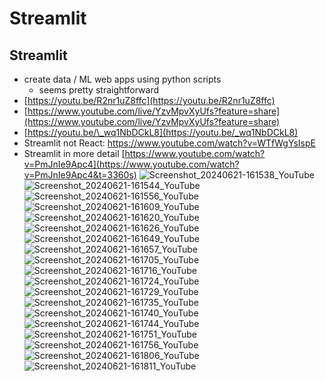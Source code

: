 # Streamlit

## Streamlit

- create data / ML web apps using python scripts
    - seems pretty straightforward
- [https://youtu.be/R2nr1uZ8ffc](https://youtu.be/R2nr1uZ8ffc)
- [https://www.youtube.com/live/YzvMpvXyUfs?feature=share](https://www.youtube.com/live/YzvMpvXyUfs?feature=share) 
- [https://youtu.be/\_wq1NbDCkL8](https://youtu.be/_wq1NbDCkL8)
- Streamlit not React: https://www.youtube.com/watch?v=WTfWgYsIspE
- Streamlit in more detail [https://www.youtube.com/watch?v=PmJnIe9Apc4](https://www.youtube.com/watch?v=PmJnIe9Apc4&t=3360s)
![Screenshot_20240621-161538_YouTube](https://github.com/huang-pan/modern-data-stack-2023/assets/10567714/dbb1fbb6-2436-4611-8861-7ed059042ed7)
![Screenshot_20240621-161544_YouTube](https://github.com/huang-pan/modern-data-stack-2023/assets/10567714/9bad2cd3-e159-4e46-aa39-107da0aa9a24)
![Screenshot_20240621-161556_YouTube](https://github.com/huang-pan/modern-data-stack-2023/assets/10567714/1dc02877-22a3-4849-b59c-f8a3580ab3b2)
![Screenshot_20240621-161609_YouTube](https://github.com/huang-pan/modern-data-stack-2023/assets/10567714/ae325b63-1c25-4094-ad52-bfc4e27aab36)
![Screenshot_20240621-161620_YouTube](https://github.com/huang-pan/modern-data-stack-2023/assets/10567714/624025d4-5705-4213-b45c-80792180bd85)
![Screenshot_20240621-161626_YouTube](https://github.com/huang-pan/modern-data-stack-2023/assets/10567714/f9b64502-4af2-454c-b5e8-47277e7f271a)
![Screenshot_20240621-161649_YouTube](https://github.com/huang-pan/modern-data-stack-2023/assets/10567714/3cb5b070-7cad-4ef9-b824-af3b60233204)
![Screenshot_20240621-161657_YouTube](https://github.com/huang-pan/modern-data-stack-2023/assets/10567714/46ece62a-03c1-4165-9ae8-ebcb86de7d87)
![Screenshot_20240621-161705_YouTube](https://github.com/huang-pan/modern-data-stack-2023/assets/10567714/4657dd7c-f9c9-4d32-a5f1-d20ed5b3194f)
![Screenshot_20240621-161716_YouTube](https://github.com/huang-pan/modern-data-stack-2023/assets/10567714/98ad1939-261e-4000-8fc5-2c340c087f59)
![Screenshot_20240621-161724_YouTube](https://github.com/huang-pan/modern-data-stack-2023/assets/10567714/8d5e31b0-c180-4237-b5fe-d3bd02515d17)
![Screenshot_20240621-161729_YouTube](https://github.com/huang-pan/modern-data-stack-2023/assets/10567714/38c6a9d5-3f27-4637-96cf-99f5c5cbbda9)
![Screenshot_20240621-161735_YouTube](https://github.com/huang-pan/modern-data-stack-2023/assets/10567714/10aa3ee2-192e-44be-8953-eb58ae853882)
![Screenshot_20240621-161740_YouTube](https://github.com/huang-pan/modern-data-stack-2023/assets/10567714/52893516-7aea-4b13-a0cd-a46c8445a267)
![Screenshot_20240621-161744_YouTube](https://github.com/huang-pan/modern-data-stack-2023/assets/10567714/35ee6491-0282-4906-a4b6-d18b000ed18b)
![Screenshot_20240621-161751_YouTube](https://github.com/huang-pan/modern-data-stack-2023/assets/10567714/46f0e9b3-9e7c-4805-b54e-b5dee006e91b)
![Screenshot_20240621-161756_YouTube](https://github.com/huang-pan/modern-data-stack-2023/assets/10567714/8cfebd2c-200c-47f0-8755-ae72ae98df26)
![Screenshot_20240621-161806_YouTube](https://github.com/huang-pan/modern-data-stack-2023/assets/10567714/783cefbb-a9ea-47bb-85b7-5af912c12f65)
![Screenshot_20240621-161811_YouTube](https://github.com/huang-pan/modern-data-stack-2023/assets/10567714/584ad98d-9040-4157-a0f2-8d5279562620)
